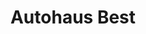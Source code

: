 ---
title: "Autohaus Best"
url: /muehlheim-am-main/autohaus-best-dieselstrasse/
shop: Autowerkstatt
---